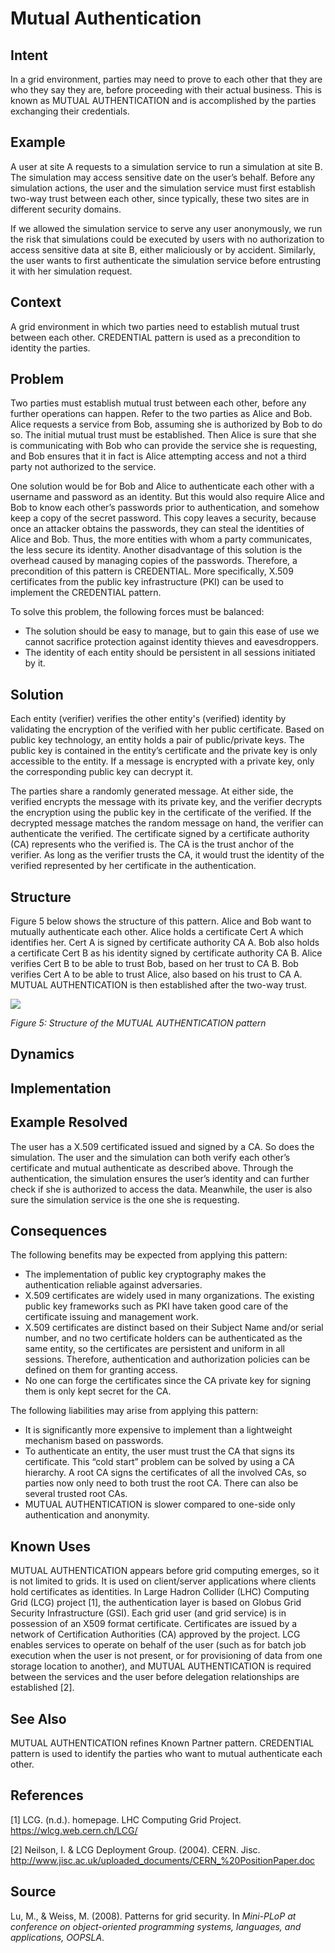 ﻿# **Mutual Authentication**

## **Intent**
In a grid environment, parties may need to prove to each other that they are who they say they are, before proceeding with their actual business. This is known as MUTUAL AUTHENTICATION and is accomplished by the parties exchanging their credentials.

## **Example**
A user at site A requests to a simulation service to run a simulation at site B. The simulation may access sensitive date on the user’s behalf. Before any simulation actions, the user and the simulation service must first establish two-way trust between each other, since typically, these two sites are in different security domains.

If we allowed the simulation service to serve any user anonymously, we run the risk that simulations could be executed by users with no authorization to access sensitive data at site B, either maliciously or by accident. Similarly, the user wants to first authenticate the simulation service before entrusting it with her simulation request.

## **Context**
A grid environment in which two parties need to establish mutual trust between each other. CREDENTIAL pattern is used as a precondition to identity the parties.

## **Problem**
Two parties must establish mutual trust between each other, before any further operations can happen. Refer to the two parties as Alice and Bob. Alice requests a service from Bob, assuming she is authorized by Bob to do so. The initial mutual trust must be established. Then Alice is sure that she is communicating with Bob who can provide the service she is requesting, and Bob ensures that it in fact is Alice attempting access and not a third party not authorized to the service.

One solution would be for Bob and Alice to authenticate each other with a username and password as an identity. But this would also require Alice and Bob to know each other’s passwords prior to authentication, and somehow keep a copy of the secret password. This copy leaves a security, because once an attacker obtains the passwords, they can steal the identities of Alice and Bob. Thus, the more entities with whom a party communicates, the less secure its identity. Another disadvantage of this solution is the overhead caused by managing copies of the passwords. Therefore, a precondition of this pattern is CREDENTIAL. More specifically, X.509 certificates from the public key infrastructure (PKI) can be used to implement the CREDENTIAL pattern.

To solve this problem, the following forces must be balanced: 

- The solution should be easy to manage, but to gain this ease of use we cannot sacrifice protection against identity thieves and eavesdroppers. 
- The identity of each entity should be persistent in all sessions initiated by it.

## **Solution**
Each entity (verifier) verifies the other entity's (verified) identity by validating the encryption of the verified with her public certificate. Based on public key technology, an entity holds a pair of public/private keys. The public key is contained in the entity’s certificate and the private key is only accessible to the entity. If a message is encrypted with a private key, only the corresponding public key can decrypt it.

The parties share a randomly generated message. At either side, the verified encrypts the message with its private key, and the verifier decrypts the encryption using the public key in the certificate of the verified. If the decrypted message matches the random message on hand, the verifier can authenticate the verified. The certificate signed by a certificate authority (CA) represents who the verified is. The CA is the trust anchor of the verifier. As long as the verifier trusts the CA, it would trust the identity of the verified represented by her certificate in the authentication.

## **Structure**
Figure 5 below shows the structure of this pattern. Alice and Bob want to mutually authenticate each other. Alice holds a certificate Cert A which identifies her. Cert A is signed by certificate authority CA A. Bob also holds a certificate Cert B as his identity signed by certificate authority CA B. Alice verifies Cert B to be able to trust Bob, based on her trust to CA B. Bob verifies Cert A to be able to trust Alice, also based on his trust to CA A. MUTUAL AUTHENTICATION is then established after the two-way trust.

![](./Images/mutual_authentication_structure.png)

*Figure 5: Structure of the MUTUAL AUTHENTICATION pattern*

## **Dynamics**


## **Implementation**


## **Example Resolved**
The user has a X.509 certificated issued and signed by a CA. So does the simulation. The user and the simulation can both verify each other’s certificate and mutual authenticate as described above. Through the authentication, the simulation ensures the user’s identity and can further check if she is authorized to access the data. Meanwhile, the user is also sure the simulation service is the one she is requesting.

## **Consequences**
The following benefits may be expected from applying this pattern: 

- The implementation of public key cryptography makes the authentication reliable against adversaries. 
- X.509 certificates are widely used in many organizations. The existing public key frameworks such as PKI have taken good care of the certificate issuing and management work. 
- X.509 certificates are distinct based on their Subject Name and/or serial number, and no two certificate holders can be authenticated as the same entity, so the certificates are persistent and uniform in all sessions. Therefore, authentication and authorization policies can be defined on them for granting access. 
- No one can forge the certificates since the CA private key for signing them is only kept secret for the CA.

The following liabilities may arise from applying this pattern: 

- It is significantly more expensive to implement than a lightweight mechanism based on passwords. 
- To authenticate an entity, the user must trust the CA that signs its certificate. This “cold start” problem can be solved by using a CA hierarchy. A root CA signs the certificates of all the involved CAs, so parties now only need to both trust the root CA. There can also be several trusted root CAs. 
- MUTUAL AUTHENTICATION is slower compared to one-side only authentication and anonymity.

## **Known Uses**
MUTUAL AUTHENTICATION appears before grid computing emerges, so it is not limited to grids. It is used on client/server applications where clients hold certificates as identities. In Large Hadron Collider (LHC) Computing Grid (LCG) project [1], the authentication layer is based on Globus Grid Security Infrastructure (GSI). Each grid user (and grid service) is in possession of an X509 format certificate. Certificates are issued by a network of Certification Authorities (CA) approved by the project. LCG enables services to operate on behalf of the user (such as for batch job execution when the user is not present, or for provisioning of data from one storage location to another), and MUTUAL AUTHENTICATION is required between the services and the user before delegation relationships are established [2].

## **See Also**
MUTUAL AUTHENTICATION refines Known Partner pattern. CREDENTIAL pattern is used to identify the parties who want to mutual authenticate each other.

## **References**

[1] LCG. (n.d.). homepage. LHC Computing Grid Project. <https://wlcg.web.cern.ch/LCG/> 

[2] Neilson, I. & LCG Deployment Group. (2004). CERN. Jisc. <http://www.jisc.ac.uk/uploaded_documents/CERN_%20PositionPaper.doc> 

## **Source**

Lu, M., & Weiss, M. (2008). Patterns for grid security. In *Mini-PLoP at conference on object-oriented programming systems, languages, and applications, OOPSLA*.
